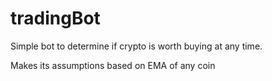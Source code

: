 # tradingBot
 Simple bot to determine if crypto is worth buying at any time.

 Makes its assumptions based on EMA of any coin
